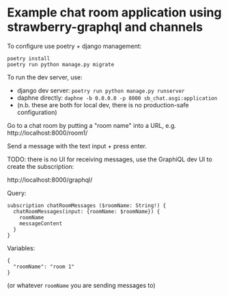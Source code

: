 # Example chat room application using strawberry-graphql and channels

To configure use poetry + django management:

```
poetry install
poetry run python manage.py migrate
```

To run the dev server, use:

* django dev server: `poetry run python manage.py runserver`
* daphne directly: `daphne -b 0.0.0.0 -p 8000 sb_chat.asgi:application`
* (n.b. these are both for local dev, there is no production-safe configuration)

Go to a chat room by putting a "room name" into a URL, e.g. http://localhost:8000/room1/

Send a message with the text input + press enter.

TODO: there is no UI for receiving messages, use the GraphiQL dev UI to create the subscription:

http://localhost:8000/graphql/

Query:

```
subscription chatRoomMessages ($roomName: String!) {
  chatRoomMessages(input: {roomName: $roomName}) {
    roomName
    messageContent
  }
}
```

Variables:

```
{
  "roomName": "room 1"
}
```

(or whatever `roomName` you are sending messages to)

